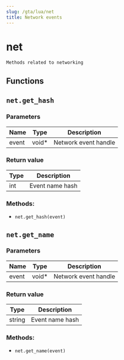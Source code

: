 ```yaml
---
slug: /gta/lua/net
title: Network events
---
```


# net

```
Methods related to networking
```

## Functions

## `net.get_hash`

### Parameters

| Name  | Type   | Description          |
| ----- | ------ | -------------------- |
| event | void\* | Network event handle |

### Return value

| Type | Description     |
| ---- | --------------- |
| int  | Event name hash |

### Methods:

* `net.get_hash(event)`

## `net.get_name`

### Parameters

| Name  | Type   | Description          |
| ----- | ------ | -------------------- |
| event | void\* | Network event handle |

### Return value

| Type   | Description     |
| ------ | --------------- |
| string | Event name hash |

### Methods:

* `net.get_name(event)`